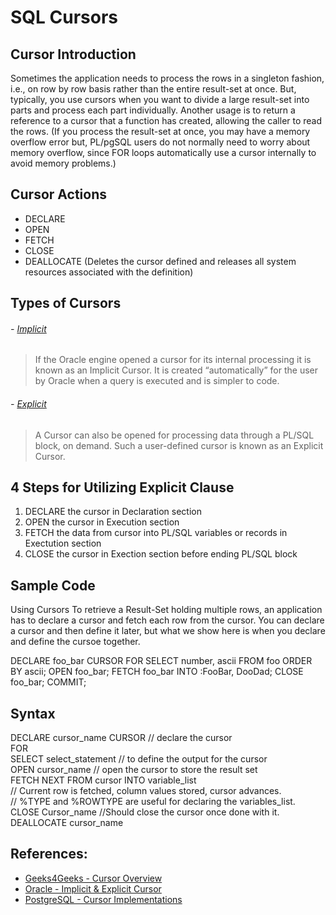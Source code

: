 # SQL Cursors

## Cursor Introduction
Sometimes the application needs to process the rows in a singleton fashion, i.e., on row by row basis rather than the entire result-set at once. But, typically, you use cursors when you want to divide a large result-set into parts and process each part individually. Another usage is to return a reference to a cursor that a function has created, allowing the caller to read the rows.
(If you process the result-set at once, you may have a memory overflow error but, PL/pgSQL users do not normally need to worry about memory overflow, since FOR loops automatically use a cursor internally to avoid memory problems.)

## Cursor Actions
- DECLARE
- OPEN
- FETCH 
- CLOSE
- DEALLOCATE (Deletes the cursor defined and releases all system resources associated with the definition)


## Types of Cursors 

###### - [Implicit](https://www.geeksforgeeks.org/cursors-in-pl-sql/) 
> If the Oracle engine opened a cursor for its internal processing it is known as an Implicit Cursor. It is created “automatically” for the user by Oracle when a query is executed and is simpler to code.

###### - [Explicit](https://www.geeksforgeeks.org/cursors-in-pl-sql/)
> A Cursor can also be opened for processing data through a PL/SQL block, on demand. Such a user-defined cursor is known as an Explicit Cursor.


## 4 Steps for Utilizing Explicit Clause
1. DECLARE the cursor in Declaration section
2. OPEN the cursor in Execution section
3. FETCH the data from cursor into PL/SQL variables or records in Exectution section
4. CLOSE the cursor in Exection section before ending PL/SQL block


## Sample Code
Using Cursors
To retrieve a Result-Set holding multiple rows, an application has to declare a cursor and fetch each row from the cursor. You can declare a cursor and then define it later, but what we show here is when you declare and define the cursoe together. 

DECLARE foo_bar CURSOR FOR
    SELECT number, ascii FROM foo
    ORDER BY ascii;
OPEN foo_bar;
FETCH foo_bar INTO :FooBar, DooDad;
CLOSE foo_bar;
COMMIT;

## Syntax

DECLARE cursor_name CURSOR		// declare the cursor  
  FOR  
SELECT select_statement			// to define the output for the cursor  
OPEN cursor_name				// open the cursor to store the result set  
FETCH NEXT FROM cursor INTO variable_list  
					// Current row is fetched, column values stored, cursor advances.  
					// %TYPE and %ROWTYPE are useful for declaring the variables_list.  
CLOSE Cursor_name	//Should close the cursor once done with it.  
DEALLOCATE cursor_name  



## References: 
- [Geeks4Geeks - Cursor Overview](https://www.geeksforgeeks.org/cursors-in-pl-sql/)
- [Oracle - Implicit & Explicit Cursor](https://docs.oracle.com/database/121/LNPLS/static.htm#LNPLS99956)
- [PostgreSQL - Cursor Implementations](https://www.postgresql.org/docs/9.2/plpgsql-cursors.html)
